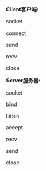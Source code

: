 **Client客户端:** 

socket

connect

send

recv

close



**Server服务器:**

socket

bind

listen

accept

recv

send

close